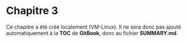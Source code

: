 # Chapitre 3

Ce chapitre a été créé localement (VM-Linux). Il ne sera donc pas ajouté automatiquement à la **TOC** de **GitBook**, donc au fichier **SUMMARY.md**.
